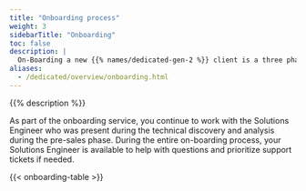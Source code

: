 ```yaml
---
title: "Onboarding process"
weight: 3
sidebarTitle: "Onboarding"
toc: false
description: |
  On-Boarding a new {{% names/dedicated-gen-2 %}} client is a three phase process that begins the moment your contract is closed with your sales representative.
aliases:
  - /dedicated/overview/onboarding.html
---
```


{{% description %}}

As part of the onboarding service, you continue to work with the Solutions Engineer who was present during the technical discovery and analysis during the pre-sales phase.
During the entire on-boarding process, your Solutions Engineer is available to help with questions and prioritize support tickets if needed.

{{< onboarding-table >}}
